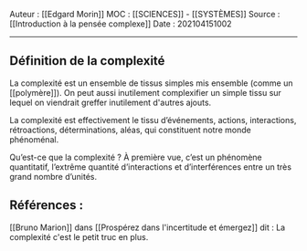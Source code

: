 Auteur : [[Edgard Morin]]
MOC : [[SCIENCES]] - [[SYSTÈMES]]
Source : [[Introduction à la pensée complexe]]
Date : 202104151002
***

## Définition de la complexité
La complexité est un ensemble de tissus simples mis ensemble (comme un [[polymère]]). 
On peut aussi inutilement complexifier un simple tissu sur lequel on viendrait greffer inutilement d'autres ajouts.

La complexité est effectivement le tissu d’événements, actions, interactions, rétroactions, déterminations, aléas, qui constituent notre monde phénoménal.

Qu’est-ce que la complexité ? À première vue, c’est un phénomène quantitatif, l’extrême quantité d’interactions et d’interférences entre un très grand nombre d’unités.

## Références : 
[[Bruno Marion]] dans [[Prospérez dans l'incertitude et émergez]] dit : 
La complexité c'est le petit truc en plus.